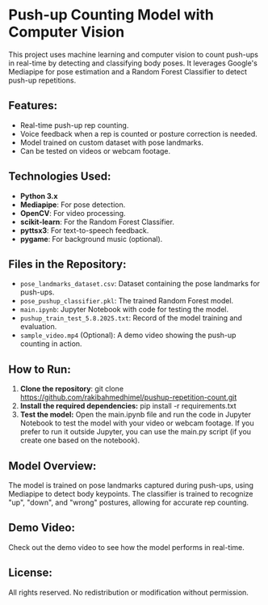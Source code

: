 # Push-up Counting Model with Computer Vision

This project uses machine learning and computer vision to count push-ups in real-time by detecting and classifying body poses. 
It leverages Google's Mediapipe for pose estimation and a Random Forest Classifier to detect push-up repetitions.

## Features:
- Real-time push-up rep counting.
- Voice feedback when a rep is counted or posture correction is needed.
- Model trained on custom dataset with pose landmarks.
- Can be tested on videos or webcam footage.

## Technologies Used:
- **Python 3.x**
- **Mediapipe**: For pose detection.
- **OpenCV**: For video processing.
- **scikit-learn**: For the Random Forest Classifier.
- **pyttsx3**: For text-to-speech feedback.
- **pygame**: For background music (optional).

## Files in the Repository:
- `pose_landmarks_dataset.csv`: Dataset containing the pose landmarks for push-ups.
- `pose_pushup_classifier.pkl`: The trained Random Forest model.
- `main.ipynb`: Jupyter Notebook with code for testing the model.
- `pushup_train_test_5.8.2025.txt`: Record of the model training and evaluation.
- `sample_video.mp4` (Optional): A demo video showing the push-up counting in action.

## How to Run:
1. **Clone the repository**:
   git clone https://github.com/rakibahmedhimel/pushup-repetition-count.git
2. **Install the required dependencies:**
   pip install -r requirements.txt
3. **Test the model:**
   Open the main.ipynb file and run the code in Jupyter Notebook to test the model with your video or webcam footage.
   If you prefer to run it outside Jupyter, you can use the main.py script (if you create one based on the notebook).


## Model Overview:
The model is trained on pose landmarks captured during push-ups, using Mediapipe to detect body keypoints. 
The classifier is trained to recognize "up", "down", and "wrong" postures, allowing for accurate rep counting.

## Demo Video:
Check out the demo video to see how the model performs in real-time.

## License:
All rights reserved. No redistribution or modification without permission.

